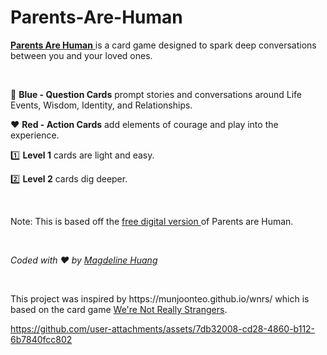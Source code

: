 # Parents-Are-Human

<p>
  <a href="https://parentsarehuman.com/">
    <strong>Parents Are Human</strong>
  </a> 
  is a card game designed to spark deep conversations between you and
  your loved ones.
</p>
<br />
<p>
  💙 <strong>Blue - Question Cards</strong> prompt stories and
  conversations around Life Events, Wisdom, Identity, and
  Relationships.
</p>
<p>
  ❤️ <strong>Red - Action Cards</strong> add elements of courage and
  play into the experience.
</p>
<p>
  1️⃣ <strong>Level 1</strong> cards are light and easy.
</p>
<p>
  2️⃣ <strong>Level 2</strong> cards dig deeper.
</p>
<br />
<p>
  Note: This is based off the 
  <a href="https://parentsarehuman.notion.site/Parents-Are-Human-Simplified-Chinese-Edition-f366bec52e5b446d841b7dfaf81d8cd3">
    free digital version
  </a> 
  of Parents are Human.
</p>
<br />
<p>
  <i>
    Coded with ❤ by 
    <a href="https://magdelinehuang.com/">Magdeline Huang</a>
  </i>
</p>
<br />
<p>This project was inspired by https://munjoonteo.github.io/wnrs/ which is based on the card game <a href="https://www.werenotreallystrangers.com/">We're Not Really Strangers</a>.</p>

https://github.com/user-attachments/assets/7db32008-cd28-4860-b112-6b7840fcc802

